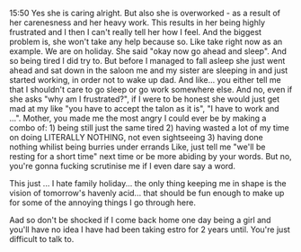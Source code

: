 15:50
Yes she is caring alright. But also she is overworked - as a result of her carenesness and her heavy work. This results in her being highly frustrated and I then I can't really tell her how I feel.
And the biggest problem is, she won't take any help because so.
Like take right now as an example. We are on holiday. She said "okay now go ahead and sleep". And so being tired I did try to. But before I managed to fall asleep she just went ahead and sat down in the saloon me and my sister are sleeping in and just started working, in order not to wake up dad. And like... you either tell me that I shouldn't care to go sleep or go work somewhere else.
And no, even if she asks "why am I frustrated?", if I were to be honest she would just get mad at my like "you have to accept the talon as it is", "I have to work and ...". 
Mother, you made me the most angry I could ever be by making a combo of: 1) being still just the same tired 2) having wasted a lot of my time on doing LITERALLY NOTHING, not even sightseeing 3) having done nothing whilist being burries under errands
Like, just tell me "we'll be resting for a short time" next time or be more abiding by your words. But no, you're gonna fucking scrutinise me if I even dare say a word.

This just ... I hate family holiday... the only thing keeping me in shape is the vision of tomorrow's havenly acid... that should be fun enough to make up for some of the annoying things I go through here.

Aad so don't be shocked if I come back home one day being a girl and you'll have no idea I have had been taking estro for 2 years until. You're just difficult to talk to.